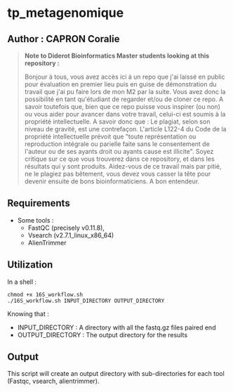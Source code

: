 # tp_metagenomique
## Author : CAPRON Coralie

  > **Note to Diderot Bioinformatics Master students looking at this repository :**  
 > 
 > Bonjour à tous, vous avez accès ici à un repo que j'ai laissé en public pour évaluation en premier lieu puis en guise de démonstration du travail que j'ai pu faire lors de mon M2 par la suite. Vous avez donc la possibilité en tant qu'étudiant de regarder et/ou de cloner ce repo. A savoir toutefois que, bien que ce repo puisse vous inspirer (ou non) ou vous aider pour avancer dans votre travail, celui-ci est soumis à la propriété intellectuelle. A savoir donc que : Le plagiat, selon son niveau de gravité, est une contrefaçon. L'article L122-4 du Code de la propriété intellectuelle prévoit que "toute représentation ou reproduction intégrale ou parielle faite sans le consentement de l'auteur ou de ses ayants droit ou ayants cause est illicite". Soyez critique sur ce que vous trouverez dans ce repository, et dans les résultats qui y sont produits. Aidez-vous de ce travail mais par pitié, ne le plagiez pas bêtement, vous devez vous casser la tête pour devenir ensuite de bons bioinformaticiens. A bon entendeur. 



## Requirements

* Some tools : 
	- FastQC (precisely v0.11.8),
	- Vsearch (v2.7.1_linux_x86_64)
	- AlienTrimmer

## Utilization

In a shell : 
```
chmod +x 16S_workflow.sh
./16S_workflow.sh INPUT_DIRECTORY OUTPUT_DIRECTORY
```

Knowing that :
- INPUT_DIRECTORY : A directory with all the fastq.gz files paired end
- OUTPUT_DIRECTORY : The output directory for the results

## Output

This script will create an output directory with sub-directories for each tool (Fastqc, vsearch, alientrimmer). 

